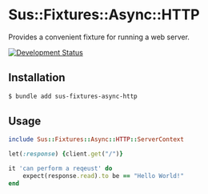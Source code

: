 # Sus::Fixtures::Async::HTTP

Provides a convenient fixture for running a web server.

[![Development Status](https://github.com/suspecting/sus-fixtures-async-http/workflows/Test/badge.svg)](https://github.com/suspecting/sus-fixtures-async-http/actions?workflow=Test)

## Installation

``` bash
$ bundle add sus-fixtures-async-http
```

## Usage

``` ruby
include Sus::Fixtures::Async::HTTP::ServerContext

let(:response) {client.get("/")}

it 'can perform a reqeust' do
	expect(response.read).to be == "Hello World!"
end
```
